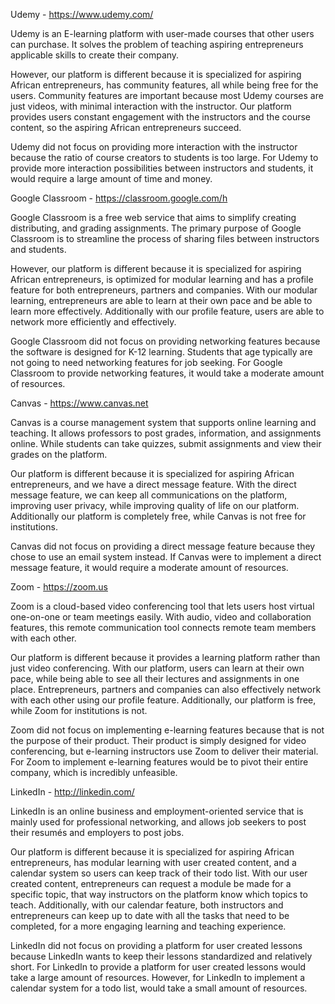 Udemy - https://www.udemy.com/

   Udemy is an E-learning platform with user-made courses that other users can purchase. It solves the problem of teaching 
aspiring entrepreneurs applicable skills to create their company.

   However, our platform is different because it is specialized for aspiring African entrepreneurs, has community features, 
all while being free for the users. Community features are important because most Udemy courses are just videos, 
with minimal interaction with the instructor. Our platform provides users constant engagement with the instructors and the course content, 
so the aspiring African entrepreneurs succeed.

   Udemy did not focus on providing more interaction with the instructor because the ratio of course creators to students is too large.
For Udemy to provide more interaction possibilities between instructors and students, it would require a large amount of time and money.


Google Classroom - https://classroom.google.com/h

   Google Classroom is a free web service that aims to simplify creating distributing, and grading assignments. The primary purpose of 
Google Classroom is to streamline the process of sharing files between instructors and students.

   However, our platform is different because it is specialized for aspiring African entrepreneurs, is optimized for modular
learning and has a profile feature for both entrepreneurs, partners and companies. With our modular learning, entrepreneurs
are able to learn at their own pace and be able to learn more effectively. Additionally with our profile feature, 
users are able to network more efficiently and effectively.
	
   Google Classroom did not focus on providing networking features because the software is designed for K-12 learning. 
Students that age typically are not going to need networking features for job seeking. For Google Classroom to provide networking features, 
it would take a moderate amount of resources.


Canvas - https://www.canvas.net

   Canvas is a course management system that supports online learning and teaching. It allows professors to post grades, information, 
and assignments online. While students can take quizzes, submit assignments and view their grades on the platform.

   Our platform is different because it is specialized for aspiring African entrepreneurs, and we have a direct message feature. 
With the direct message feature, we can keep all communications on the platform, improving user privacy, while improving quality of life 
on our platform. Additionally our platform is completely free, while Canvas is not free for institutions.

   Canvas did not focus on providing a direct message feature because they chose to use an email system instead. 
If Canvas were to implement a direct message feature, it would require a moderate amount of resources.


Zoom - https://zoom.us

   Zoom is a cloud-based video conferencing tool that lets users host virtual one-on-one or team meetings easily. 
With audio, video and collaboration features, this remote communication tool connects remote team members with each other.

   Our platform is different because it provides a learning platform rather than just  video conferencing. With our platform, 
users can learn at their own pace, while being able to see all their lectures and assignments in one place. Entrepreneurs, 
partners and companies can also effectively network with each other using our profile feature. Additionally, our platform is free, 
while Zoom for institutions is not.

   Zoom did not focus on implementing e-learning features because that is not the purpose of their product. Their product is simply
designed for video conferencing, but e-learning instructors use Zoom to deliver their material. For Zoom to implement e-learning features 
would be to pivot their entire company, which is incredibly unfeasible. 


LinkedIn - http://linkedin.com/ 

   LinkedIn is an online business and employment-oriented service that is mainly used for professional networking, 
and allows job seekers to post their resumés and employers to post jobs.

   Our platform is different because it is specialized for aspiring African entrepreneurs, has modular learning with user created content, 
and a calendar system so users can keep track of their todo list. With our user created content, entrepreneurs can request a 
module be made for a specific topic, that way instructors on the platform know which topics to teach. Additionally, with our calendar feature,
both instructors and entrepreneurs can keep up to date with all the tasks that need to be completed, for a more engaging learning and teaching experience.

   LinkedIn did not focus on providing a platform for user created lessons because LinkedIn wants to keep their lessons standardized and relatively short. 
For LinkedIn to provide a platform for user created lessons would take a large amount of resources. However, for LinkedIn to implement 
a calendar system for a todo list, would take a small amount of resources.
